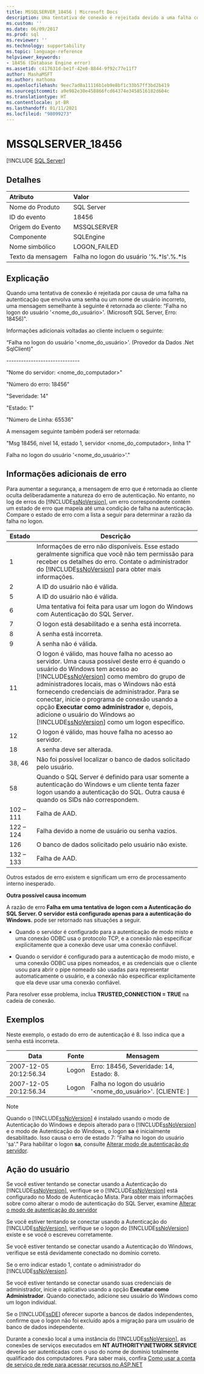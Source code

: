 ```yaml
---
title: MSSQLSERVER_18456 | Microsoft Docs
description: Uma tentativa de conexão é rejeitada devido a uma falha com uma senha ou um nome de usuário inválidos no SQL Server. Veja uma explicação do erro e as possíveis resoluções.
ms.custom: ''
ms.date: 06/09/2017
ms.prod: sql
ms.reviewer: ''
ms.technology: supportability
ms.topic: language-reference
helpviewer_keywords:
- 18456 (Database Engine error)
ms.assetid: c417631d-be1f-42e0-8844-9f92c77e11f7
author: MashaMSFT
ms.author: mathoma
ms.openlocfilehash: 9eec7ad0a11116b1eb9e8bf1c33b57ff3bd2b419
ms.sourcegitcommit: a9e982e30e458866fcd64374e3458516182d604c
ms.translationtype: HT
ms.contentlocale: pt-BR
ms.lasthandoff: 01/11/2021
ms.locfileid: "98099273"
---
```

# <a name="mssqlserver_18456"></a>MSSQLSERVER_18456
 [!INCLUDE [SQL Server](../../includes/applies-to-version/sqlserver.md)]
  
## <a name="details"></a>Detalhes  
  
| Atributo | Valor |  
| :-------- | :---- |  
|Nome do Produto|SQL Server|  
|ID do evento|18456|  
|Origem do Evento|MSSQLSERVER|  
|Componente|SQLEngine|  
|Nome simbólico|LOGON_FAILED|  
|Texto da mensagem|Falha no logon do usuário '%.*ls'.%.\*ls|  
  
## <a name="explanation"></a>Explicação  
Quando uma tentativa de conexão é rejeitada por causa de uma falha na autenticação que envolva uma senha ou um nome de usuário incorreto, uma mensagem semelhante à seguinte é retornada ao cliente:  “Falha no logon do usuário '<nome_do_usuário>'. (Microsoft SQL Server, Erro: 18456)".  
  
Informações adicionais voltadas ao cliente incluem o seguinte:  
  
“Falha no logon do usuário '<nome_do_usuário>'. (Provedor da Dados .Net SqlClient)"  
  
-----------------------------\-  
  
"Nome do servidor: <nome_do_computador>"  
  
"Número do erro: 18456"  
  
"Severidade: 14"  
  
"Estado: 1"  
  
"Número de Linha: 65536"  
  
A mensagem seguinte também poderá ser retornada:  
  
"Msg 18456, nível 14, estado 1, servidor <nome_do_computador>, linha 1"  
  
Falha no logon do usuário '<nome_do_usuário>'."  
  
## <a name="additional-error-information"></a>Informações adicionais de erro  
Para aumentar a segurança, a mensagem de erro que é retornada ao cliente oculta deliberadamente a natureza do erro de autenticação. No entanto, no log de erros do [!INCLUDE[ssNoVersion](../../includes/ssnoversion-md.md)], um erro correspondente contém um estado de erro que mapeia até uma condição de falha na autenticação. Compare o estado de erro com a lista a seguir para determinar a razão da falha no logon.  
  
|Estado|Descrição|  
|---------|---------------|  
|1|Informações de erro não disponíveis. Esse estado geralmente significa que você não tem permissão para receber os detalhes do erro. Contate o administrador do [!INCLUDE[ssNoVersion](../../includes/ssnoversion-md.md)] para obter mais informações.|  
|2|A ID do usuário não é válida.|  
|5|A ID do usuário não é válida.|  
|6|Uma tentativa foi feita para usar um logon do Windows com Autenticação do SQL Server.|  
|7|O logon está desabilitado e a senha está incorreta.|  
|8|A senha está incorreta.|  
|9|A senha não é válida.|  
|11|O logon é válido, mas houve falha no acesso ao servidor. Uma causa possível deste erro é quando o usuário do Windows tem acesso ao [!INCLUDE[ssNoVersion](../../includes/ssnoversion-md.md)] como membro do grupo de administradores locais, mas o Windows não está fornecendo credenciais de administrador. Para se conectar, inicie o programa de conexão usando a opção **Executar como administrador** e, depois, adicione o usuário do Windows ao [!INCLUDE[ssNoVersion](../../includes/ssnoversion-md.md)] como um logon específico.|  
|12|O logon é válido, mas houve falha no acesso ao servidor.|  
|18|A senha deve ser alterada.|  
|38, 46|Não foi possível localizar o banco de dados solicitado pelo usuário.|
|58| Quando o SQL Server é definido para usar somente a autenticação do Windows e um cliente tenta fazer logon usando a autenticação do SQL. Outra causa é quando os SIDs não correspondem.|
|102 – 111|Falha de AAD.|
|122 – 124|Falha devido a nome de usuário ou senha vazios.|
|126|O banco de dados solicitado pelo usuário não existe.|
|132 – 133|Falha de AAD.|
  
Outros estados de erro existem e significam um erro de processamento interno inesperado.  
  
**Outra possível causa incomum**  
  
A razão de erro **Falha em uma tentativa de logon com a Autenticação do SQL Server. O servidor está configurado apenas para a autenticação do Windows.** pode ser retornado nas situações a seguir.  
  
-   Quando o servidor é configurado para a autenticação de modo misto e uma conexão ODBC usa o protocolo TCP, e a conexão não especificar explicitamente que a conexão deve usar uma conexão confiável.  
  
-   Quando o servidor é configurado para a autenticação de modo misto, e uma conexão ODBC usa pipes nomeados, e as credenciais que o cliente usou para abrir o pipe nomeado são usadas para representar automaticamente o usuário, e a conexão não especificar explicitamente que ela deve usar uma conexão confiável.  
  
Para resolver esse problema, inclua **TRUSTED_CONNECTION = TRUE** na cadeia de conexão.  
  
## <a name="examples"></a>Exemplos  
Neste exemplo, o estado do erro de autenticação é 8. Isso indica que a senha está incorreta.  
  
|Data|Fonte|Mensagem|  
|--------|----------|-----------|  
|2007-12-05 20:12:56.34|Logon|Erro: 18456, Severidade: 14, Estado: 8.|  
|2007-12-05 20:12:56.34|Logon|Falha no logon do usuário '<nome_do_usuário>'. [CLIENTE: <ip address>]|  
  
> [!NOTE]  
> Quando o [!INCLUDE[ssNoVersion](../../includes/ssnoversion-md.md)] é instalado usando o modo de Autenticação do Windows e depois alterado para o [!INCLUDE[ssNoVersion](../../includes/ssnoversion-md.md)] e o modo de Autenticação do Windows, o logon **sa** é inicialmente desabilitado. Isso causa o erro de estado 7: "Falha no logon do usuário 'sa'." Para habilitar o logon **sa**, consulte [Alterar modo de autenticação do servidor](~/database-engine/configure-windows/change-server-authentication-mode.md).  
  
## <a name="user-action"></a>Ação do usuário  
Se você estiver tentando se conectar usando a Autenticação do [!INCLUDE[ssNoVersion](../../includes/ssnoversion-md.md)], verifique se o [!INCLUDE[ssNoVersion](../../includes/ssnoversion-md.md)] está configurado no Modo de Autenticação Mista. Para obter mais informações sobre como alterar o modo de autenticação do SQL Server, examine [Alterar o modo de autenticação do servidor](../../database-engine/configure-windows/change-server-authentication-mode.md)
  
Se você estiver tentando se conectar usando a Autenticação do [!INCLUDE[ssNoVersion](../../includes/ssnoversion-md.md)], verifique se o logon do [!INCLUDE[ssNoVersion](../../includes/ssnoversion-md.md)] existe e se você o escreveu corretamente.  
  
Se você estiver tentando se conectar usando a Autenticação do Windows, verifique se está devidamente conectado no domínio correto.  
  
Se o erro indicar estado 1, contate o administrador do [!INCLUDE[ssNoVersion](../../includes/ssnoversion-md.md)].  
  
Se você estiver tentando se conectar usando suas credenciais de administrador, inicie o aplicativo usando a opção **Executar como Administrador**. Quando conectado, adicione seu usuário do Windows como um logon individual.  
  
Se o [!INCLUDE[ssDE](../../includes/ssde-md.md)] oferecer suporte a bancos de dados independentes, confirme que o logon não foi excluído após a migração para um usuário de banco de dados independente.  
  
Durante a conexão local a uma instância do [!INCLUDE[ssNoVersion](../../includes/ssnoversion-md.md)], as conexões de serviços executados em **NT AUTHORITY\NETWORK SERVICE** deverão ser autenticadas com o uso do nome de domínio totalmente qualificado dos computadores. Para saber mais, confira [Como usar a conta de serviço de rede para acessar recursos no ASP.NET](/previous-versions/msp-n-p/ff647402(v=pandp.10))